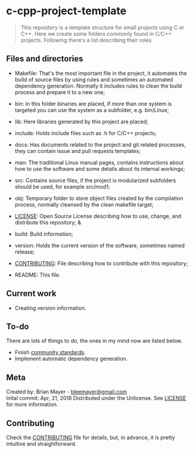 # c-cpp-project-template

> This repository is a template structure for small projects using C or C++. Here we create some folders commonly found in C/C++ projects. Following there's a list describing their roles.

## Files and directories

- Makefile: That's the most important file in the project, it automates the build of source files by using rules and sometimes an automated dependency generation. Normally it includes rules to clean the build process and prepare it to a new one;

- bin: In this folder binaries are placed, if more than one system is targeted you can use the system as a subfolder, e.g. bin/Linux;

- lib: Here libraries generated by this project are placed;

- include: Holds include files such as .h for C/C++ projects;

- docs: Has documents related to the project and git related processes, they can contain issue and pull requests templates;

- man: The traditional Linux manual pages, contains instructions about how to use the software and some details about its internal workings;

- src: Contains source files, if the project is modularized subfolders should be used, for example src/mod1;

- obj: Temporary folder to store object files created by the compilation process, normally cleansed by the clean makefile target;

- [LICENSE](LICENSE): Open Source License describing how to use, change, and distribute this repository; &

- build: Build information;

- version: Holds the current version of the software, sometimes named release;

- [CONTRIBUTING](CONTRIBUTING): File describing how to contribute with this repository;

- README: This file.

## Current work

- Creating version information.

## To-do

There are lots of things to do, the ones in my mind now are listed below.

- Finish [community standards](https://github.com/blmayer/c-cpp-project-template/community).
- Implement automatic dependency generation.

## Meta

Created by: Brian Mayer - bleemayer@gmail.com	
Inital commit: Apr, 21, 2018
Distributed under the Unlicense. See [LICENSE](LICENSE) for more information.

## Contributing

Check the [CONTRIBUTING](CONTRIBUTING) file for details, but, in advance, it is pretty intuitive and straightforward.

